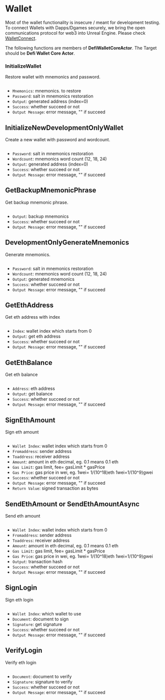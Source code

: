 # Wallet

Most of the wallet functionality is insecure / meant for development testing. To connect Wallets with Dapps/Dgames securely, we bring the open communications protocol for web3 into Unreal Engine. Please check [WalletConnect](walletconnect.md).

The following functions are members of **DefiWalletCoreActor**. The Target should be **Defi Wallet Core Actor**.

### InitializeWallet

Restore wallet with mnemonics and password.

<figure><img src="../../../.gitbook/assets/image (14) (1).png" alt=""><figcaption></figcaption></figure>

* `Mnemonics`: mnemonics. to restore
* `Password`: salt in mnemonics restoration
* `Output`: generated address (index=0)
* `Success`: whether succeed or not
* `Output Message`: error message, "" if succeed

## InitializeNewDevelopmentOnlyWallet



Create a new wallet with password and wordcount.

<figure><img src="../../../.gitbook/assets/image (24).png" alt=""><figcaption></figcaption></figure>

* `Password`: salt in mnemonics restoration
* `Wordcount`: mnemonics word count (12, 18, 24)
* `Output`: generated address (index=0)
* `Success`: whether succeed or not
* `Output Message`: error message, "" if succeed

## GetBackupMnemonicPhrase

Get backup mnemonic phrase.

<figure><img src="../../../.gitbook/assets/image (18) (1).png" alt=""><figcaption></figcaption></figure>

* `Output`: backup mnemonics
* `Success`: whether succeed or not
* `Output Message`: error message, "" if succeed

## DevelopmentOnlyGenerateMnemonics

Generate mnemonics.

<figure><img src="../../../.gitbook/assets/image (23) (1).png" alt=""><figcaption></figcaption></figure>

* `Password`: salt in mnemonics restoration
* `Wordcount`: mnemonics word count (12, 18, 24)
* `Output`: generated mnemonics
* `Success`: whether succeed or not
* `Output Message`: error message, "" if succeed

## GetEthAddress

Get eth address with index

<figure><img src="../../../.gitbook/assets/image (27).png" alt=""><figcaption></figcaption></figure>

* `Index`: wallet index which starts from 0
* `Output`: get eth address
* `Success`: whether succeed or not
* `Output Message`: error message, "" if succeed

## GetEthBalance

Get eth balance

<figure><img src="../../../.gitbook/assets/image (22) (1).png" alt=""><figcaption></figcaption></figure>

* `Address`: eth address
* `Output`: get balance
* `Success`: whether succeed or not
* `Output Message`: error message, "" if succeed

## SignEthAmount

Sign eth amount

<figure><img src="../../../.gitbook/assets/image (13).png" alt=""><figcaption></figcaption></figure>

* `Wallet Index`: wallet index which starts from 0
* `Fromaddress`: sender address
* `Toaddress`: receiver address
* `Amount`: amount in eth decimal, eg. 0.1 means 0.1 eth
* `Gas Limit`: gas limit, fee= gasLimit \* gasPrice
* `Gas Price`: gas price in wei, eg. 1wei= 1/(10^18)eth 1wei=1/(10^9)gwei
* `Success`: whether succeed or not
* `Output Message`: error message, "" if succeed
* `Return Value`: signed transaction as bytes

## SendEthAmount or SendEthAmountAsync

Send eth amount

<figure><img src="../../../.gitbook/assets/image (12).png" alt=""><figcaption></figcaption></figure>

* `Wallet Index`: wallet index which starts from 0
* `Fromaddress`: sender address
* `Toaddress`: receiver address
* `Amount`: amount in eth decimal, eg. 0.1 means 0.1 eth
* `Gas Limit`: gas limit, fee= gasLimit \* gasPrice
* `Gas Price`: gas price in wei, eg. 1wei= 1/(10^18)eth 1wei=1/(10^9)gwei
* `Output`: transaction hash
* `Success`: whether succeed or not
* `Output Message`: error message, "" if succeed

## SignLogin

Sign eth login

<figure><img src="../../../.gitbook/assets/image (16).png" alt=""><figcaption></figcaption></figure>

* `Wallet Index`: which wallet to use
* `Document`: document to sign
* `Signature`: get signature
* `Success`: whether succeed or not
* `Output Message`: error message, "" if succeed

## VerifyLogin

Verify eth login

<figure><img src="../../../.gitbook/assets/image (20).png" alt=""><figcaption></figcaption></figure>

* `Document`: document to verify
* `Signature`: signature to verify
* `Success`: whether succeed or not
* `Output Message`: error message, "" if succeed



